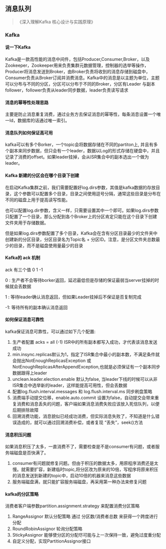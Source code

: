 ## 消息队列

> 《深入理解Kafka 核心设计与实践原理》

### Kafka

#### 说一下Kafka

Kafka是一款高性能的消息中间件，包括Producer,Consumer,Broker，以及Zookeeper，Zookeeper用来负责集群元数据管理，控制器的选举等操作，Producer将消息发送到Broker，由Broker负责将收到的消息存储到磁盘中，Consumer负责从Broker订阅并消费消息。Kafka中的消息是以主题为单位，主题可以分布与不同的分区，分区可以分布于不同的Broker，分区有Leader 与副本follower，follower负责从leader同步数据，leader负责读写请求



#### 消息的幂等性处理思路

主要是防止消息重复消费，通过业务方去保证消息的幂等性，每条消息设置一个唯一Id，数据库的话通过唯一索引。



#### 消息队列如何保证高可用    
kafka可以有多个Borker，一个topic会将数据存储在不同的partiton上, 并且有多个副本来同步数据，但只会有一个leader，数据以Log的形式存储在硬盘中，并且记录了消费的offset。如果leader挂掉，会从ISR集合中的副本选出一个做为leader。



#### Kafka 新建的分区会在哪个目录下创建

在启动Kafka集群之前，我们需要配置好log.dirs参数，其值是kafka数据的存放目录，这个参数可以配置多个目录，目录之间使用逗号分隔，通常这些目录是分布在不同的磁盘上用于提高读写性能。

也可以配置log.dir参数，含义一样，只需要设置其中一个即可。如果log.dirs参数只配置了一个目录，那么分配到各个Broker上的分区肯定只能在这个目录下创建文件夹用于存储数据。

但是如果log.dirs参数配置了多个目录，Kafka会在含有分区目录最少的文件夹中创建新的分区目录，分区目录名为Topic名 + 分区ID。注意，是分区文件夹总数最少的目录，而不是磁盘使用量最少的目录



#### Kafka的 ack 机制

ack  有三个值 0   1  -1

0 : 生产者不会等待borker返回，延迟最低但是存储的保证最弱当server挂掉的时候就会丢数据

1 : 等待leader确认消息返回，但如果Leader挂掉后不保证是否复制完成

-1: 等待所有的副本确认消息返回



#### 如何保证消息可靠性

kafka保证消息可靠性，可以通过如下几个配置:  
1. 生产者配置 acks = all (-1) ISR中的所有副本都写入成功，才代表该消息发送成功
2. min.insync.replicas默认为1，指定了ISR集合中最小的副本数，不满足条件就会抛出NotEnoughReplicasException 或 NotEnoughReplicasAfterAppendException,也就是必须保证有一个副本同步数据跟得上leader
3. unclean.leader.election.enable 默认为false, 当leader下线的时候可以从非ISR集合中选举新的leader，这样能提高可用性，但会丢数据
4. 配置log.flush.interval.messages 和 log.flush.interval.ms 同步刷盘策略
5. 消费端手动提交位移，enable.auto.commit 设置为false，自动提交会带来重复消费和消息丢失的问题，客户端如果消息消费失败应该放入死信队列，以便后期排除故障
6. 回溯消费功能，消息貌似已经成功消费，但实际消息失败了，不知道是什么错误造成的，就可以通过回溯消费补偿，或者复现 “丢失”，seek()方法



#### 消息积压问题

如果消息积压了太多，一直消费不了，需要检查是不是consumer有问题，或者服务端磁盘是否快满了。
1. consumer有问题就修复问题。但由于积压的数据太多，用原程序消费还是太慢。就需要扩容，新建临时topic,将分区改为原来的10倍，写程序将原来积压的消息发送到新建的topic中，启动10倍的机器来消息这些数据
2. 服务端磁盘满，就只能扩容服务端磁盘，再采用第一种办法来修复问题



#### kafka的分区策略

消费者客户端参数partition.assignment.strategy 来配置消费分区策略
1. RangeAssignor 默认分配策略 通过  分区数/消费者总数 来获得一个跨度进行分配
2. RoundRobinAssignor 轮询分配策略
3. StickyAssignor 能够使分区的分配尽可能与上一次保持一致，避免过度重分配
4. 自定义分配，实现PartitionAssignor接口
